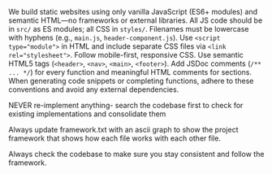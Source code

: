 We build static websites using only vanilla JavaScript (ES6+ modules) and semantic HTML—no frameworks or external libraries.
All JS code should be in `src/` as ES modules; all CSS in `styles/`. Filenames must be lowercase with hyphens (e.g., `main.js`, `header-component.js`).
Use `<script type="module">` in HTML and include separate CSS files via `<link rel="stylesheet">`.
Follow mobile-first, responsive CSS. Use semantic HTML5 tags (`<header>`, `<nav>`, `<main>`, `<footer>`).
Add JSDoc comments (`/** ... */`) for every function and meaningful HTML comments for sections.
When generating code snippets or completing functions, adhere to these conventions and avoid any external dependencies.

NEVER re-implement anything- search the codebase first to check for existing implementations and consolidate them

Always update framework.txt with an ascii graph to show the project framework that shows how each file works with each other file.

Always check the codebase to make sure you stay consistent and follow the framework.
